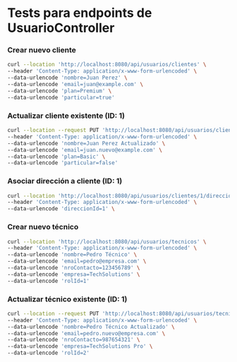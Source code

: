 # Tests para endpoints de UsuarioController

### Crear nuevo cliente
```bash
curl --location 'http://localhost:8080/api/usuarios/clientes' \
--header 'Content-Type: application/x-www-form-urlencoded' \
--data-urlencode 'nombre=Juan Perez' \
--data-urlencode 'email=juan@example.com' \
--data-urlencode 'plan=Premium' \
--data-urlencode 'particular=true'
```

### Actualizar cliente existente (ID: 1)
```bash
curl --location --request PUT 'http://localhost:8080/api/usuarios/clientes/1' \
--header 'Content-Type: application/x-www-form-urlencoded' \
--data-urlencode 'nombre=Juan Perez Actualizado' \
--data-urlencode 'email=juan.nuevo@example.com' \
--data-urlencode 'plan=Basic' \
--data-urlencode 'particular=false'
```

### Asociar dirección a cliente (ID: 1)
```bash
curl --location 'http://localhost:8080/api/usuarios/clientes/1/direccion' \
--header 'Content-Type: application/x-www-form-urlencoded' \
--data-urlencode 'direccionId=1' \
```

### Crear nuevo técnico
```bash
curl --location 'http://localhost:8080/api/usuarios/tecnicos' \
--header 'Content-Type: application/x-www-form-urlencoded' \
--data-urlencode 'nombre=Pedro Técnico' \
--data-urlencode 'email=pedro@empresa.com' \
--data-urlencode 'nroContacto=123456789' \
--data-urlencode 'empresa=TechSolutions' \
--data-urlencode 'rolId=1'
```

### Actualizar técnico existente (ID: 1)
```bash
curl --location --request PUT 'http://localhost:8080/api/usuarios/tecnicos/1' \
--header 'Content-Type: application/x-www-form-urlencoded' \
--data-urlencode 'nombre=Pedro Técnico Actualizado' \
--data-urlencode 'email=pedro.nuevo@empresa.com' \
--data-urlencode 'nroContacto=987654321' \
--data-urlencode 'empresa=TechSolutions Pro' \
--data-urlencode 'rolId=2'
```


